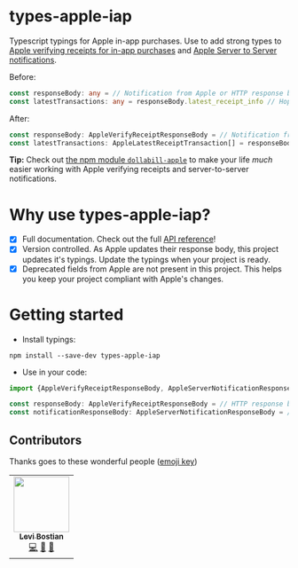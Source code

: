# types-apple-iap

Typescript typings for Apple in-app purchases. Use to add strong types to [Apple verifying receipts for in-app purchases](https://developer.apple.com/documentation/appstorereceipts/verifyreceipt) and [Apple Server to Server notifications](https://developer.apple.com/documentation/appstoreservernotifications). 

Before: 
```ts
const responseBody: any = // Notification from Apple or HTTP response body from verifying a receipt.
const latestTransactions: any = responseBody.latest_receipt_info // Hope there isn't a typo in there or you will have a runtime exception!
```

After: 
```ts
const responseBody: AppleVerifyReceiptResponseBody = // Notification from Apple or HTTP response body from verifying a receipt.
const latestTransactions: AppleLatestReceiptTransaction[] = responseBody.latest_receipt_info // Ah! Much better!
```

**Tip:** Check out [the npm module `dollabill-apple`](https://github.com/levibostian/dollabill-apple/) to make your life *much* easier working with Apple verifying receipts and server-to-server notifications. 

# Why use types-apple-iap?

- [X] Full documentation. Check out the full [API reference](https://levibostian.github.io/types-apple-iap/)!
- [X] Version controlled. As Apple updates their response body, this project updates it's typings. Update the typings when your project is ready. 
- [X] Deprecated fields from Apple are not present in this project. This helps you keep your project compliant with Apple's changes. 

# Getting started 

* Install typings: 

```
npm install --save-dev types-apple-iap
```

* Use in your code:
```ts
import {AppleVerifyReceiptResponseBody, AppleServerNotificationResponseBody} from "types-apple-iap"

const responseBody: AppleVerifyReceiptResponseBody = // HTTP response body from verifying a receipt.
const notificationResponseBody: AppleServerNotificationResponseBody = // Notification from Apple. 
```

## Contributors

Thanks goes to these wonderful people ([emoji key](https://allcontributors.org/docs/en/emoji-key))

<!-- ALL-CONTRIBUTORS-LIST:START - Do not remove or modify this section -->
<!-- prettier-ignore-start -->
<!-- markdownlint-disable -->
<table>
  <tr>
    <td align="center"><a href="https://github.com/levibostian"><img src="https://avatars1.githubusercontent.com/u/2041082?v=4" width="100px;" alt=""/><br /><sub><b>Levi Bostian</b></sub></a><br /><a href="https://github.com/levibostian/types-apple-iap/commits?author=levibostian" title="Code">💻</a> <a href="https://github.com/levibostian/types-apple-iap/commits?author=levibostian" title="Documentation">📖</a> <a href="#maintenance-levibostian" title="Maintenance">🚧</a></td>
  </tr>
</table>

<!-- markdownlint-enable -->
<!-- prettier-ignore-end -->

<!-- ALL-CONTRIBUTORS-LIST:END -->
